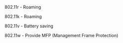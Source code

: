 
802.11r - Roaming

802.11k - Roaming

802.11v - Battery saving

802.11w - Provide MFP (Management Frame Protection)